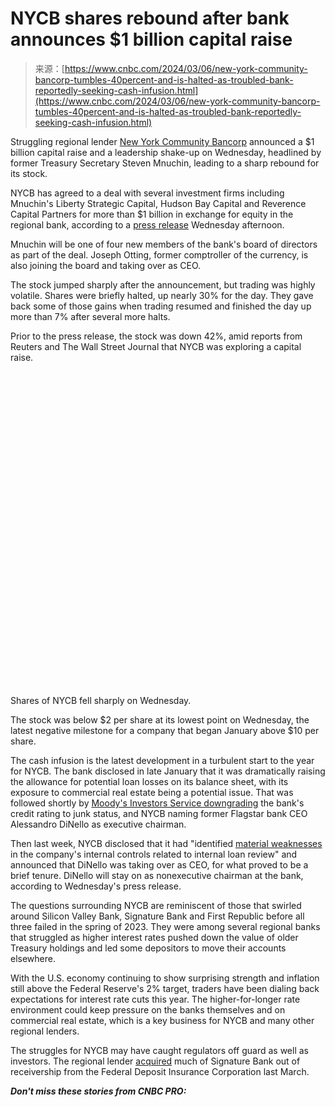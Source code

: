 <!--yml
category: 未分类
date: 2024-05-27 14:39:45
-->

# NYCB shares rebound after bank announces $1 billion capital raise

> 来源：[https://www.cnbc.com/2024/03/06/new-york-community-bancorp-tumbles-40percent-and-is-halted-as-troubled-bank-reportedly-seeking-cash-infusion.html](https://www.cnbc.com/2024/03/06/new-york-community-bancorp-tumbles-40percent-and-is-halted-as-troubled-bank-reportedly-seeking-cash-infusion.html)

 Struggling regional lender [New York Community Bancorp](/quotes/NYCB/) announced a $1 billion capital raise and a leadership shake-up on Wednesday, headlined by former Treasury Secretary Steven Mnuchin, leading to a sharp rebound for its stock.

NYCB has agreed to a deal with several investment firms including Mnuchin's Liberty Strategic Capital, Hudson Bay Capital and Reverence Capital Partners for more than $1 billion in exchange for equity in the regional bank, according to a [press release](https://www.prnewswire.com/news-releases/new-york-community-bancorp-inc-announces-over-1-billion-equity-investment-anchored-by-former-us-treasury-secretary-steven-mnuchins-liberty-strategic-capital-hudson-bay-and-reverence-capital-302081963.html) Wednesday afternoon.

Mnuchin will be one of four new members of the bank's board of directors as part of the deal. Joseph Otting, former comptroller of the currency, is also joining the board and taking over as CEO.

The stock jumped sharply after the announcement, but trading was highly volatile. Shares were briefly halted, up nearly 30% for the day. They gave back some of those gains when trading resumed and finished the day up more than 7% after several more halts.

Prior to the press release, the stock was down 42%, amid reports from Reuters and The Wall Street Journal that NYCB was exploring a capital raise.

<svg xmlns="http://www.w3.org/2000/svg" viewBox="0 0 256 256" aria-labelledby="title desc" role="img" focusable="false" preserveAspectRatio="xMinYMin" class="Collapsible-stockChartIcon"><title>Stock Chart Icon</title><desc>Stock chart icon</desc></svg>

Shares of NYCB fell sharply on Wednesday.

The stock was below $2 per share at its lowest point on Wednesday, the latest negative milestone for a company that began January above $10 per share.

The cash infusion is the latest development in a turbulent start to the year for NYCB. The bank disclosed in late January that it was dramatically raising the allowance for potential loan losses on its balance sheet, with its exposure to commercial real estate being a potential issue. That was followed shortly by [Moody's Investors Service downgrading](https://www.cnbc.com/2024/02/07/nycb-moodys-downgrades-banks-credit-rating-to-junk-shares-tumble.html) the bank's credit rating to junk status, and NYCB naming former Flagstar bank CEO Alessandro DiNello as executive chairman.

Then last week, NYCB disclosed that it had "identified [material weaknesses](https://www.cnbc.com/2024/02/29/shares-of-nycb-fall-more-than-10percent-after-bank-discloses-internal-controls-issue-ceo-change.html) in the company's internal controls related to internal loan review" and announced that DiNello was taking over as CEO, for what proved to be a brief tenure. DiNello will stay on as nonexecutive chairman at the bank, according to Wednesday's press release.

The questions surrounding NYCB are reminiscent of those that swirled around Silicon Valley Bank, Signature Bank and First Republic before all three failed in the spring of 2023\. They were among several regional banks that struggled as higher interest rates pushed down the value of older Treasury holdings and led some depositors to move their accounts elsewhere.

With the U.S. economy continuing to show surprising strength and inflation still above the Federal Reserve's 2% target, traders have been dialing back expectations for interest rate cuts this year. The higher-for-longer rate environment could keep pressure on the banks themselves and on commercial real estate, which is a key business for NYCB and many other regional lenders.

The struggles for NYCB may have caught regulators off guard as well as investors. The regional lender [acquired](https://www.cnbc.com/2023/03/20/fdic-announces-agreement-to-sell-signature-bank-assets.html) much of Signature Bank out of receivership from the Federal Deposit Insurance Corporation last March.

***Don't miss these stories from CNBC PRO:***
